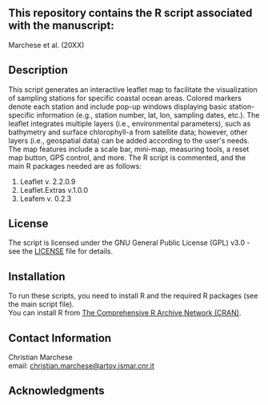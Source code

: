 ## This repository contains the R script associated with the manuscript:
  
Marchese et al. (20XX)

## Description
This script generates an interactive leaflet map to facilitate the visualization of sampling stations for specific coastal ocean areas. 
Colored markers denote each station and include pop-up windows displaying basic station-specific information (e.g., station number, lat, lon, sampling dates, etc.). 
The leaflet integrates multiple layers (i.e., environmental parameters), such as bathymetry and surface chlorophyll-a from satellite data; however, other layers (i.e., geospatial data) can be added according to the user's needs. 
The map features include a scale bar, mini-map, measuring tools, a reset map button, GPS control, and more. The R script is commented, and the main R packages needed are as follows:

1. Leaflet v. 2.2.0.9
2. Leaflet.Extras v.1.0.0
3. Leafem v. 0.2.3

## License
The script is licensed under the GNU General Public License (GPL) v3.0 - see the [LICENSE](https://www.gnu.org/licenses/gpl-3.0.html) file for details.

## Installation

To run these scripts, you need to install R and the required R packages (see the main script file).   
You can install R from [The Comprehensive R Archive Network (CRAN)](https://cran.r-project.org/).

## Contact Information
Christian Marchese  
email: christian.marchese@artov.ismar.cnr.it

## Acknowledgments
